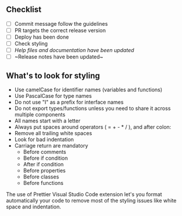 ## Checklist
<!-- Quick checklist for items that are easy to miss -->

* [ ] Commit message follow the guidelines
* [ ] PR targets the correct release version
* [ ] Deploy has been done
* [ ] Check styling
* [ ] _Help files and documentation have been updated_
* [ ] ~Release notes have been updated~

## What's to look for styling
* Use camelCase for identifier names (variables and functions)
* Use PascalCase for type names
* Do not use "I" as a prefix for interface names
* Do not export types/functions unless you need to share it across multiple components
* All names start with a letter
* Always put spaces around operators ( = + - * / ), and after colon:
* Remove all trailing white spaces
* Look for bad indentation
* Carriage return are mandatory
  * Before comments
  * Before if condition
  * After if condition
  * Before properties
  * Before classes
  * Before functions

The use of Prettier Visual Studio Code extension let's you format automatically your code to remove most of the styling issues like white space and indentation.
